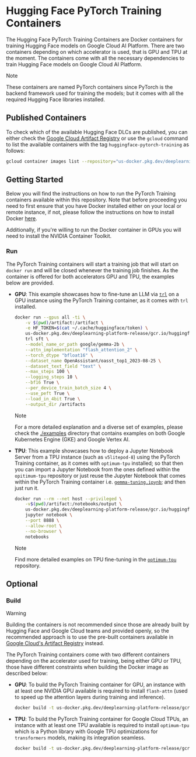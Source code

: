 # Hugging Face PyTorch Training Containers

The Hugging Face PyTorch Training Containers are Docker containers for training Hugging Face models on Google Cloud AI Platform. There are two containers depending on which accelerator is used, that is GPU and TPU at the moment. The containers come with all the necessary dependencies to train Hugging Face models on Google Cloud AI Platform.

> [!NOTE]
> These containers are named PyTorch containers since PyTorch is the backend framework used for training the models; but it comes with all the required Hugging Face libraries installed.

## Published Containers

To check which of the available Hugging Face DLCs are published, you can either check the [Google Cloud Artifact Registry](https://console.cloud.google.com/artifacts/docker/deeplearning-platform-release/us/gcr.io) or use the `gcloud` command to list the available containers with the tag `huggingface-pytorch-training` as follows:

```bash
gcloud container images list --repository="us-docker.pkg.dev/deeplearning-platform-release/gcr.io" | grep "huggingface-pytorch-training"
```

## Getting Started

Below you will find the instructions on how to run the PyTorch Training containers available within this repository. Note that before proceeding you need to first ensure that you have Docker installed either on your local or remote instance, if not, please follow the instructions on how to install Docker [here](https://docs.docker.com/get-docker/).

Additionally, if you're willing to run the Docker container in GPUs you will need to install the NVIDIA Container Toolkit.

### Run

The PyTorch Training containers will start a training job that will start on `docker run` and will be closed whenever the training job finishes. As the container is offered for both accelerators GPU and TPU, the examples below are provided.

- **GPU**: This example showcases how to fine-tune an LLM via [`trl`](https://github.com/huggingface/trl) on a GPU instance using the PyTorch Training container, as it comes with `trl` installed.

  ```bash
  docker run --gpus all -ti \
      -v $(pwd)/artifact:/artifact \
      -e HF_TOKEN=$(cat ~/.cache/huggingface/token) \
      us-docker.pkg.dev/deeplearning-platform-release/gcr.io/huggingface-pytorch-training-cu121.2-3.transformers.4-48.ubuntu2204.py311 \
      trl sft \
      --model_name_or_path google/gemma-2b \
      --attn_implementation "flash_attention_2" \
      --torch_dtype "bfloat16" \
      --dataset_name OpenAssistant/oasst_top1_2023-08-25 \
      --dataset_text_field "text" \
      --max_steps 100 \
      --logging_steps 10 \
      --bf16 True \
      --per_device_train_batch_size 4 \
      --use_peft True \
      --load_in_4bit True \
      --output_dir /artifacts
  ```

  > [!NOTE]
  > For a more detailed explanation and a diverse set of examples, please check the [./examples](../../examples) directory that contains examples on both Google Kubernetes Engine (GKE) and Google Vertex AI.

- **TPU**: This example showcases how to deploy a Jupyter Notebook Server from a TPU instance (such as `v5litepod-8`) using the PyTorch Training container, as it comes with `optimum-tpu` installed; so that then you can import a Jupyter Notebook from the ones defined within the `opitimum-tpu` repository or just reuse the Jupyter Notebook that comes within the PyTorch Training container i.e. [`gemma-tuning.ipynb`](https://github.com/huggingface/optimum-tpu/blob/main/examples/language-modeling/gemma_tuning.ipynb); and then just run it.

  ```bash
  docker run --rm --net host --privileged \
      -v$(pwd)/artifact:/notebooks/output \
      us-docker.pkg.dev/deeplearning-platform-release/gcr.io/huggingface-pytorch-training-tpu.2.4.0.transformers.4.41.1.py310 \
      jupyter notebook \
      --port 8888 \
      --allow-root \
      --no-browser \
      notebooks
  ```

  > [!NOTE]
  > Find more detailed examples on TPU fine-tuning in the [`optimum-tpu`](https://github.com/huggingface/optimum-tpu/tree/main/examples) repository.

## Optional

### Build

> [!WARNING]
> Building the containers is not recommended since those are already built by Hugging Face and Google Cloud teams and provided openly, so the recommended approach is to use the pre-built containers available in [Google Cloud's Artifact Registry](https://console.cloud.google.com/artifacts/docker/deeplearning-platform-release/us/gcr.io) instead.

The PyTorch Training containers come with two different containers depending on the accelerator used for training, being either GPU or TPU, those have different constraints when building the Docker image as described below:

- **GPU**: To build the PyTorch Training container for GPU, an instance with at least one NVIDIA GPU available is required to install `flash-attn` (used to speed up the attention layers during training and inference).

  ```bash
  docker build -t us-docker.pkg.dev/deeplearning-platform-release/gcr.io/huggingface-pytorch-training-cu121.2-3.transformers.4-48.ubuntu2204.py311 -f containers/pytorch/training/gpu/2.3.0/transformers/4.48.0/py311/Dockerfile .
  ```

- **TPU**: To build the PyTorch Training container for Google Cloud TPUs, an instance with at least one TPU available is required to install `optimum-tpu` which is a Python library with Google TPU optimizations for `transformers` models, making its integration seamless.

  ```bash
  docker build -t us-docker.pkg.dev/deeplearning-platform-release/gcr.io/huggingface-pytorch-training-tpu.2.4.0.transformers.4.41.1.py310 -f containers/pytorch/training/tpu/2.4.0/transformers/4.41.1/py310/Dockerfile .
  ```
